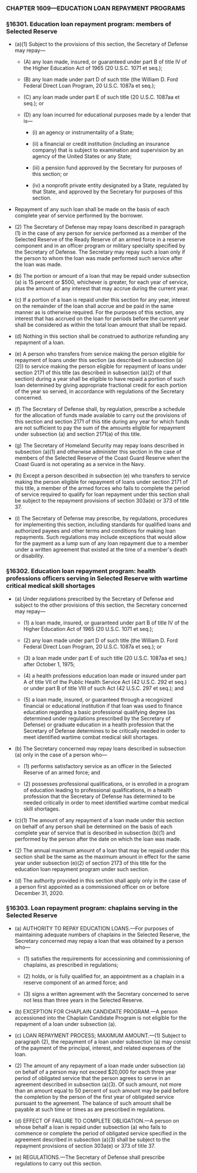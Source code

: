 ### **CHAPTER 1609—EDUCATION LOAN REPAYMENT PROGRAMS**

### §16301. Education loan repayment program: members of Selected Reserve
* (a)(1) Subject to the provisions of this section, the Secretary of Defense may repay—

  * (A) any loan made, insured, or guaranteed under part B of title IV of the Higher Education Act of 1965 (20 U.S.C. 1071 et seq.);

  * (B) any loan made under part D of such title (the William D. Ford Federal Direct Loan Program, 20 U.S.C. 1087a et seq.);

  * (C) any loan made under part E of such title (20 U.S.C. 1087aa et seq.); or

  * (D) any loan incurred for educational purposes made by a lender that is—

    * (i) an agency or instrumentality of a State;

    * (ii) a financial or credit institution (including an insurance company) that is subject to examination and supervision by an agency of the United States or any State;

    * (iii) a pension fund approved by the Secretary for purposes of this section; or

    * (iv) a nonprofit private entity designated by a State, regulated by that State, and approved by the Secretary for purposes of this section.


* Repayment of any such loan shall be made on the basis of each complete year of service performed by the borrower.

* (2) The Secretary of Defense may repay loans described in paragraph (1) in the case of any person for service performed as a member of the Selected Reserve of the Ready Reserve of an armed force in a reserve component and in an officer program or military specialty specified by the Secretary of Defense. The Secretary may repay such a loan only if the person to whom the loan was made performed such service after the loan was made.

* (b) The portion or amount of a loan that may be repaid under subsection (a) is 15 percent or $500, whichever is greater, for each year of service, plus the amount of any interest that may accrue during the current year.

* (c) If a portion of a loan is repaid under this section for any year, interest on the remainder of the loan shall accrue and be paid in the same manner as is otherwise required. For the purposes of this section, any interest that has accrued on the loan for periods before the current year shall be considered as within the total loan amount that shall be repaid.

* (d) Nothing in this section shall be construed to authorize refunding any repayment of a loan.

* (e) A person who transfers from service making the person eligible for repayment of loans under this section (as described in subsection (a)(2)) to service making the person eligible for repayment of loans under section 2171 of this title (as described in subsection (a)(2) of that section) during a year shall be eligible to have repaid a portion of such loan determined by giving appropriate fractional credit for each portion of the year so served, in accordance with regulations of the Secretary concerned.

* (f) The Secretary of Defense shall, by regulation, prescribe a schedule for the allocation of funds made available to carry out the provisions of this section and section 2171 of this title during any year for which funds are not sufficient to pay the sum of the amounts eligible for repayment under subsection (a) and section 2171(a) of this title.

* (g) The Secretary of Homeland Security may repay loans described in subsection (a)(1) and otherwise administer this section in the case of members of the Selected Reserve of the Coast Guard Reserve when the Coast Guard is not operating as a service in the Navy.

* (h) Except a person described in subsection (e) who transfers to service making the person eligible for repayment of loans under section 2171 of this title, a member of the armed forces who fails to complete the period of service required to qualify for loan repayment under this section shall be subject to the repayment provisions of section 303a(e) or 373 of title 37.

* (i) The Secretary of Defense may prescribe, by regulations, procedures for implementing this section, including standards for qualified loans and authorized payees and other terms and conditions for making loan repayments. Such regulations may include exceptions that would allow for the payment as a lump sum of any loan repayment due to a member under a written agreement that existed at the time of a member's death or disability.

### §16302. Education loan repayment program: health professions officers serving in Selected Reserve with wartime critical medical skill shortages
* (a) Under regulations prescribed by the Secretary of Defense and subject to the other provisions of this section, the Secretary concerned may repay—

  * (1) a loan made, insured, or guaranteed under part B of title IV of the Higher Education Act of 1965 (20 U.S.C. 1071 et seq.);

  * (2) any loan made under part D of such title (the William D. Ford Federal Direct Loan Program, 20 U.S.C. 1087a et seq.); or

  * (3) a loan made under part E of such title (20 U.S.C. 1087aa et seq.) after October 1, 1975;

  * (4) a health professions education loan made or insured under part A of title VII of the Public Health Service Act (42 U.S.C. 292 et seq.) or under part B of title VIII of such Act (42 U.S.C. 297 et seq.); and

  * (5) a loan made, insured, or guaranteed through a recognized financial or educational institution if that loan was used to finance education regarding a basic professional qualifying degree (as determined under regulations prescribed by the Secretary of Defense) or graduate education in a health profession that the Secretary of Defense determines to be critically needed in order to meet identified wartime combat medical skill shortages.


* (b) The Secretary concerned may repay loans described in subsection (a) only in the case of a person who—

  * (1) performs satisfactory service as an officer in the Selected Reserve of an armed force; and

  * (2) possesses professional qualifications, or is enrolled in a program of education leading to professional qualifications, in a health profession that the Secretary of Defense has determined to be needed critically in order to meet identified wartime combat medical skill shortages.


* (c)(1) The amount of any repayment of a loan made under this section on behalf of any person shall be determined on the basis of each complete year of service that is described in subsection (b)(1) and performed by the person after the date on which the loan was made.

* (2) The annual maximum amount of a loan that may be repaid under this section shall be the same as the maximum amount in effect for the same year under subsection (e)(2) of section 2173 of this title for the education loan repayment program under such section.

* (d) The authority provided in this section shall apply only in the case of a person first appointed as a commissioned officer on or before December 31, 2020.

### §16303. Loan repayment program: chaplains serving in the Selected Reserve
* (a) AUTHORITY TO REPAY EDUCATION LOANS.—For purposes of maintaining adequate numbers of chaplains in the Selected Reserve, the Secretary concerned may repay a loan that was obtained by a person who—

  * (1) satisfies the requirements for accessioning and commissioning of chaplains, as prescribed in regulations;

  * (2) holds, or is fully qualified for, an appointment as a chaplain in a reserve component of an armed force; and

  * (3) signs a written agreement with the Secretary concerned to serve not less than three years in the Selected Reserve.


* (b) EXCEPTION FOR CHAPLAIN CANDIDATE PROGRAM.—A person accessioned into the Chaplain Candidate Program is not eligible for the repayment of a loan under subsection (a).

* (c) LOAN REPAYMENT PROCESS; MAXIMUM AMOUNT.—(1) Subject to paragraph (2), the repayment of a loan under subsection (a) may consist of the payment of the principal, interest, and related expenses of the loan.

* (2) The amount of any repayment of a loan made under subsection (a) on behalf of a person may not exceed $20,000 for each three year period of obligated service that the person agrees to serve in an agreement described in subsection (a)(3). Of such amount, not more than an amount equal to 50 percent of such amount may be paid before the completion by the person of the first year of obligated service pursuant to the agreement. The balance of such amount shall be payable at such time or times as are prescribed in regulations.

* (d) EFFECT OF FAILURE TO COMPLETE OBLIGATION.—A person on whose behalf a loan is repaid under subsection (a) who fails to commence or complete the period of obligated service specified in the agreement described in subsection (a)(3) shall be subject to the repayment provisions of section 303a(e) or 373 of title 37.

* (e) REGULATIONS.—The Secretary of Defense shall prescribe regulations to carry out this section.